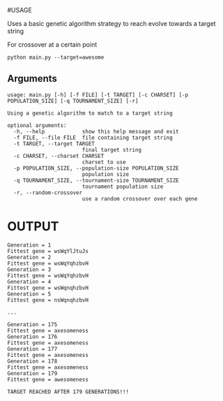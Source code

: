 #USAGE

Uses a basic genetic algorithm strategy to reach evolve towards a target string


For crossover at a certain point
    
    python main.py --target=awesome

## Arguments

    usage: main.py [-h] [-f FILE] [-t TARGET] [-c CHARSET] [-p POPULATION_SIZE] [-q TOURNAMENT_SIZE] [-r]

    Using a genetic algorithm to match to a target string

    optional arguments:
      -h, --help            show this help message and exit
      -f FILE, --file FILE  file containing target string
      -t TARGET, --target TARGET 
                            final target string
      -c CHARSET, --charset CHARSET
                            charset to use
      -p POPULATION_SIZE, --population-size POPULATION_SIZE
                            population size
      -q TOURNAMENT_SIZE, --tournament-size TOURNAMENT_SIZE
                            tournament population size
      -r, --random-crossover
                            use a random crossover over each gene


# OUTPUT
    Generation = 1
    Fittest gene = wsWqYlJtuJs
    Generation = 2
    Fittest gene = wsWqYqhzbvH
    Generation = 3
    Fittest gene = wsWqYqhzbvH
    Generation = 4
    Fittest gene = wsWqnqhzbvH
    Generation = 5
    Fittest gene = nsWqnqhzbvH

    ...

    Generation = 175
    Fittest gene = axesomeness
    Generation = 176
    Fittest gene = axesomeness
    Generation = 177
    Fittest gene = axesomeness
    Generation = 178
    Fittest gene = axesomeness
    Generation = 179
    Fittest gene = awesomeness

    TARGET REACHED AFTER 179 GENERATIONS!!!